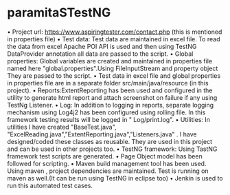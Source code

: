 # paramitaSTestNG
•	Project url:  https://www.aspiringtester.com/contact.php (this is mentioned in properties file)
•	Test data: Test data are maintained in excel file. To read the data from excel Apache POI API is used and then using TestNG DataProvider annotation all data are passed to the script.
•	Global properties: Global variables are created and maintained in properties file named here "global.properties".Using FileInputStream and property object They are passed to the script.
•	Test data in excel file and global properties in properties file are in a separate folder src/main/java/resource (in this project).
•	Reports:ExtentReporting has been used and configured in the utility to generate html report and attach screenshot on failure if any using TestNg Listener.
•	Log: In addition to logging in reports, separate logging mechanism using Log4j2 has been configured using rolling file. In this framework testing results will be logged in " Log/print.log".
•	Utilities: In utilities I have created  "BaseTest.java", "ExcelReading.java","ExtentReporting.java","Listeners.java" . I have designed/coded these classes as reusable. They are used in this project and can be used in other projects too.
•	TestNG framework: Using TastNG framework test scripts are generated.
•	Page Object model has been followed for scripting.
•	Maven build management tool has been used. Using maven , project dependencies are maintained. Test is running on maven as well.(It can be run using TestNG in eclipse too)
•	Jenkin is used to run this automated test cases.


